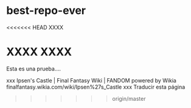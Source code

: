 # best-repo-ever

<<<<<<< HEAD
XXXX

XXXX
XXXX
=======
Esta es una prueba.... 

xxx Ipsen's Castle | Final Fantasy Wiki | FANDOM powered by Wikia
finalfantasy.wikia.com/wiki/Ipsen%27s_Castle
xxx Traducir esta página
>>>>>>> origin/master

